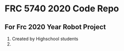 # FRC 5740 2020 Code Repo


## For Frc 2020 Year Robot Project 

1. Created by Highschool students 
2.  

